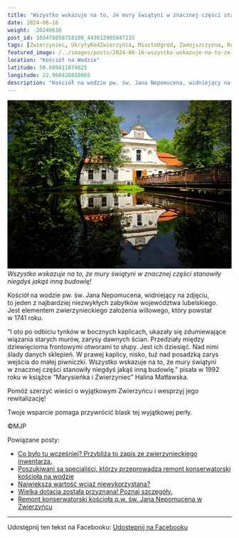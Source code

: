 ```yaml
---
title: "Wszystko wskazuje na to, że mury świątyni w znacznej części stanowiły niegdyś jakąś inną budowlę!"
date: 2024-06-16
weight: -20240616
post_id: 103478058758108_443612905047235
tags: [Zwierzyniec, UkrytyKodZwierzyńca, MiastoOgród, Zamojszczyzna, Roztocze, Lubelskie, villarestituta, turystyka, dziedzictwo, zabytki, krajobrazy, TajemnicePrzeszłości, PodróżeWczasie, MagiczneMiejsce]
featured_image: /../images/posts/2024-06-16-wszystko-wskazuje-na-to-ze-mury-swiatyni-w-znacznej-czesci.jpg
location: "Kościół na Wodzie"
latitude: 50.609411874825
longitude: 22.968428010865
description: "Kościół na wodzie pw. św. Jana Nepomucena, widniejący na zdjęciu, to jeden z najbardziej niezwykłych zabytków województwa lubelskiego. Jest elementem ..."
---
```


![Wszystko wskazuje na to, że mury świątyni w znacznej części stanowiły niegdyś jakąś inną budowlę!](/images/posts/2024-06-16-wszystko-wskazuje-na-to-ze-mury-swiatyni-w-znacznej-czesci.jpg)
*Wszystko wskazuje na to, że mury świątyni w znacznej części stanowiły niegdyś jakąś inną budowlę!*

Kościół na wodzie pw. św. Jana Nepomucena, widniejący na zdjęciu, to jeden z najbardziej niezwykłych zabytków województwa lubelskiego. Jest elementem zwierzynieckiego założenia willowego, który powstał w 1741 roku.

“I oto po odbiciu tynków w bocznych kaplicach, ukazały się zdumiewające wiązania starych murów, zarysy dawnych ścian. Przedziały między dziewięcioma frontowymi otworami to słupy. Jest ich dziesięć. Nad nimi ślady danych sklepień. W prawej kaplicy, nisko, tuż nad posadzką zarys wejścia do małej piwniczki. Wszystko wskazuje na to, że mury świątyni w znacznej części stanowiły niegdyś jakąś inną budowlę.” pisała w 1992 roku w książce “Marysieńka i Zwierzyniec” Halina Matławska.

Pomóż szerzyć wieści o wyjątkowym Zwierzyńcu i wesprzyj jego rewitalizację!

Twoje wsparcie pomaga przywrócić blask tej wyjątkowej perły.



©MJP

Powiązane posty:
- [Co było tu wcześniej? Przybliża to zapis ze zwierzynieckiego inwentarza.](/posts/Co-bylo-tu-wczesniej-Przybliza-to-zapis-ze-zwierzynieckiego)
- [Poszukiwani są specjaliści, którzy przeprowadzą remont konserwatorski kościoła na wodzie](/posts/Poszukiwani-sa-specjalisci-ktorzy-przeprowadza-remont)
- [Największa wartość wciąż niewykorzystana?](/posts/Najwieksza-wartosc-wciaz-niewykorzystana)
- [Wielka dotacja została przyznana! Poznaj szczegóły.](/posts/Wielka-dotacja-zostala-przyznana-Poznaj-szczegoly)
- [Remont konserwatorski kościoła p.w. św. Jana Nepomucena w Zwierzyńcu](/posts/Remont-konserwatorski-kosciola-pw-sw-Jana-Nepomucena)


---

Udostępnij ten tekst na Facebooku:
[Udostępnij na Facebooku](https://www.facebook.com/sharer/sharer.php?u=https://stowarzyszeniewachniewskiej.pl/posts/Wszystko-wskazuje-na-to-ze-mury-swiatyni-w-znacznej-czesci)

<script type="application/ld+json">
{
  "@context": "https://schema.org",
  "@type": "BlogPosting",
  "headline": "Wszystko wskazuje na to, że mury świątyni w znacznej części stanowiły niegdyś jakąś inną budowlę!",
  "datePublished": "2024-06-16",
  "dateModified": "2024-06-16",
  "author": {
    "@type": "Person",
    "name": "Michał Jan Patyk"
  },
  "publisher": {
    "@type": "Organization",
    "name": "Stowarzyszenie im. Aleksandry Wachniewskiej",
    "logo": {
      "@type": "ImageObject",
      "url": "https://stowarzyszeniewachniewskiej.pl/images/logo/logo.svg"
    }
  },
  "mainEntityOfPage": {
    "@type": "WebPage",
    "@id": "https://stowarzyszeniewachniewskiej.pl/posts/Wszystko-wskazuje-na-to-ze-mury-swiatyni-w-znacznej-czesci"
  },
  "image": {
    "@type": "ImageObject",
    "url": "https://stowarzyszeniewachniewskiej.pl/images/posts/2024-06-16-wszystko-wskazuje-na-to-ze-mury-swiatyni-w-znacznej-czesci.jpg"
  },
  "articleSection": "Dziedzictwo Kulturowe i Zabytki",
  "keywords": "Zwierzyniec, UkrytyKodZwierzyńca, MiastoOgród, Zamojszczyzna, Roztocze, Lubelskie, villarestituta, turystyka, dziedzictwo, zabytki, krajobrazy, TajemnicePrzeszłości, PodróżeWczasie, MagiczneMiejsce",
  "wordCount": 117,
  "articleBody": "Kościół na wodzie pw. św. Jana Nepomucena, widniejący na zdjęciu, to jeden z najbardziej niezwykłych zabytków województwa lubelskiego. Jest elementem zwierzynieckiego założenia willowego, który powstał w 1741 roku.\n\n“I oto po odbiciu tynków w bocznych kaplicach, ukazały się zdumiewające wiązania starych murów, zarysy dawnych ścian. Przedziały między dziewięcioma frontowymi otworami to słupy. Jest ich dziesięć. Nad nimi ślady danych sklepień. W prawej kaplicy, nisko, tuż nad posadzką zarys wejścia do małej piwniczki. Wszystko wskazuje na to, że mury świątyni w znacznej części stanowiły niegdyś jakąś inną budowlę.” pisała w 1992 roku w książce “Marysieńka i Zwierzyniec” Halina Matławska.\n\nPomóż szerzyć wieści o wyjątkowym Zwierzyńcu i wesprzyj jego rewitalizację!\n\nTwoje wsparcie pomaga przywrócić blask tej wyjątkowej perły.\n\n             \n\n©MJP",
  "description": "Odkryj piękno Zwierzyńca i jego zabytki.",
  "copyrightHolder": {
    "@type": "Person",
    "name": "Michał Jan Patyk"
  }
}
</script>
<script type="application/ld+json">
{
  "@context": "https://schema.org",
  "@type": "BreadcrumbList",
  "itemListElement": [
    {
      "@type": "ListItem",
      "position": 1,
      "name": "Home",
      "item": "https://stowarzyszeniewachniewskiej.pl"
    },
    {
      "@type": "ListItem",
      "position": 2,
      "name": "posts",
      "item": "https://stowarzyszeniewachniewskiej.pl/posts"
    },
    {
      "@type": "ListItem",
      "position": 3,
      "name": "Wszystko wskazuje na to, że mury świątyni w znacznej części stanowiły niegdyś jakąś inną budowlę!",
      "item": "https://stowarzyszeniewachniewskiej.pl/posts/Wszystko-wskazuje-na-to-ze-mury-swiatyni-w-znacznej-czesci"
    }
  ]
}
</script>
